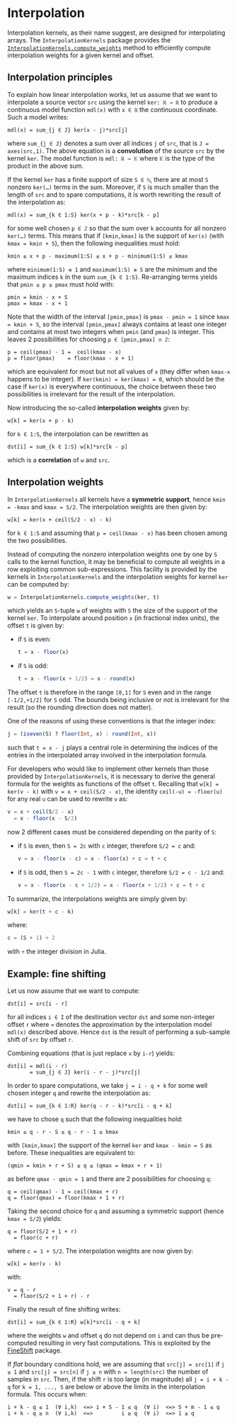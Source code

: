 # Interpolation

Interpolation kernels, as their name suggest, are designed for interpolating
arrays.  The `InterpolationKernels` package provides the
[`InterpolationKernels.compute_weights`](@ref) method to efficiently compute
interpolation weights for a given kernel and offset.


## Interpolation principles

To explain how linear interpolation works, let us assume that we want to
interpolate a source vector `src` using the kernel `ker: ℝ → ℝ` to produce a
continuous model function `mdl(x)` with `x ∈ ℝ` the continuous coordinate.
Such a model writes:

```
mdl(x) = sum_{j ∈ J} ker(x - j)*src[j]
```

where `sum_{j ∈ J}` denotes a sum over all indices `j` of `src`, that is `J =
axes(src,1)`.  The above equation is a **convolution** of the source `src` by
the kernel `ker`.  The model function is `mdl: ℝ → 𝕂` where `𝕂` is the type of
the product in the above sum.

If the kernel `ker` has a finite support of size `S ∈ ℕ`, there are at most `S`
nonzero `ker(…)` terms in the sum.  Moreover, if `S` is much smaller than the
length of `src` and to spare computations, it is worth rewriting the result of
the interpolation as:

```
mdl(x) = sum_{k ∈ 1:S} ker(x + p - k)*src[k - p]
```

for some well chosen `p ∈ ℤ` so that the sum over `k` accounts for all nonzero
`ker(…)` terms.  This means that if `[kmin,kmax]` is the support of `ker(x)`
(with `kmax = kmin + S`), then the following inequalities must hold:

```
kmin ≤ x + p - maximum(1:S) ≤ x + p - minimum(1:S) ≤ kmax
```

where `minimum(1:S) ≡ 1` and `maximum(1:S) ≡ S` are the minimum and the maximum
indices `k` in the sum `sum_{k ∈ 1:S}`.  Re-arranging terms yields that `pmin ≤
p ≤ pmax` must hold with:

```
pmin = kmin - x + S
pmax = kmax - x + 1
```

Note that the width of the interval `[pmin,pmax]` is `pmax - pmin = 1` since
`kmax = kmin + S`, so the interval `[pmin,pmax]` always contains at least one
integer and contains at most two integers when `pmin` (and `pmax`) is integer.
This leaves 2 possibilities for choosing `p ∈ [pmin,pmax] ∩ ℤ`:

```
p = ceil(pmax) - 1 =  ceil(kmax - x)
p = floor(pmax)    = floor(kmax - x + 1)
```

which are equivalent for most but not all values of `x` (they differ when
`kmax-x` happens to be integer).  If `ker(kmin) = ker(kmax) = 0`, which should
be the case if `ker(x)` is everywhere continuous, the choice between these two
possibilities is irrelevant for the result of the interpolation.

Now introducing the so-called **interpolation weights** given by:

```
w[k] = ker(x + p - k)
```

for `k ∈ 1:S`, the interpolation can be rewritten as

```
dst[i] = sum_{k ∈ 1:S} w[k]*src[k - p]
```

which is a **correlation** of `w` and `src`.


## Interpolation weights

In `InterpolationKernels` all kernels have a **symmetric support**, hence `kmin
= -kmax` and `kmax = S/2`.  The interpolation weights are then given by:

```
w[k] = ker(x + ceil(S/2 - x) - k)
```

for `k ∈ 1:S` and assuming that `p = ceil(kmax - x)` has been chosen among the
two possibilities.

Instead of computing the nonzero interpolation weights one by one by `S` calls
to the kernel function, it may be beneficial to compute all weights in a row
exploiting common sub-expressions.  This facility is provided by the kernels in
`InterpolationKernels` and the interpolation weights for kernel `ker` can be
computed by:

```julia
w = InterpolationKernels.compute_weights(ker, t)
```

which yields an `S`-tuple `w` of weights with `S` the size of the support of
the kernel `ker`.  To interpolate around position `x` (in fractional index
units), the offset `t` is given by:

- if `S` is even:

  ```julia
  t = x - floor(x)
  ```

- if `S` is odd:

  ```julia
  t = x - floor(x + 1/2) = x - round(x)
  ```

The offset `t` is therefore in the range `[0,1]` for `S` even and in the range
`[-1/2,+1/2]` for `S` odd.  The bounds being inclusive or not is irrelevant for
the result (so the rounding direction does not matter).

One of the reasons of using these conventions is that the integer index:

```julia
j = (iseven(S) ? floor(Int, x) : round(Int, x))
```

such that `t = x - j` plays a central role in determining the indices of the
entries in the interpolated array involved in the interpolation formula.

For developers who would like to implement other kernels than those provided by
`InterpolationKernels`, it is necessary to derive the general formula for the
weights as functions of the offset `t`.  Recalling that `w[k] = ker(v - k)`
with `v = x + ceil(S/2 - x)`, the identity `ceil(-u) = -floor(u)` for any real
`u` can be used to rewrite `v` as:

```julia
v = x + ceil(S/2 - x)
  = x - floor(x - S/2)
```

now 2 different cases must be considered depending on the parity of `S`:

- if `S` is even, then `S = 2c` with `c` integer, therefore `S/2 = c` and:

  ```julia
  v = x - floor(x - c) = x - floor(x) + c = t + c
  ```

- if `S` is odd, then `S = 2c - 1` with `c` integer, therefore `S/2 = c - 1/2`
  and:

  ```julia
  v = x - floor(x - c + 1/2) = x - floor(x + 1/2) + c = t + c
  ```

To summarize, the interpolations weights are simply given by:

```julia
w[k] = ker(t + c - k)
```

where:

```julia
c = (S + 1) ÷ 2
```

with `÷` the integer division in Julia.


## Example: fine shifting

Let us now assume that we want to compute:

```
dst[i] ≈ src[i - r]
```

for all indices `i ∈ I` of the destination vector `dst` and some non-integer
offset `r` where `≈` denotes the approximation by the interpolation model
`mdl(x)` described above.  Hence `dst` is the result of performing a sub-sample
shift of `src` by offset `r`.

Combining equations (that is just replace `x` by `i-r`) yields:

```
dst[i] = mdl(i - r)
       = sum_{j ∈ J} ker(i - r - j)*src[j]
```

In order to spare computations, we take `j = i - q + k` for some well chosen
integer `q` and rewrite the interpolation as:

```
dst[i] = sum_{k ∈ 1:R} ker(q - r - k)*src[i - q + k]
```

we have to chose `q` such that the following inequalities hold:

```
kmin ≤ q - r - S ≤ q - r - 1 ≤ kmax
```

with `[kmin,kmax]` the support of the kernel `ker` and `kmax - kmin = S` as
before.  These inequalities are equivalent to:

```
(qmin = kmin + r + S) ≤ q ≤ (qmax = kmax + r + 1)
```

as before `qmax - qmin = 1` and there are 2 possibilities for choosing `q`:

```
q = ceil(qmax) - 1 = ceil(kmax + r)
q = floor(qmax) = floor(kmax + 1 + r)
```

Taking the second choice for `q` and assuming a symmetric support (hence `kmax
= S/2`) yields:

```
q = floor(S/2 + 1 + r)
  = floor(c + r)
```

where `c = 1 + S/2`.  The interpolation weights are now given by:

```
w[k] = ker(v - k)
```

with:

```
v = q - r
  = floor(S/2 + 1 + r) - r
```

Finally the result of fine shifting writes:

```
dst[i] = sum_{k ∈ 1:R} w[k]*src[i - q + k]
```

where the weights `w` and offset `q` do not depend on `i` and can thus be
pre-computed resulting in very fast computations.  This is exploited by the
[FineShift](https://github.com/emmt/FineShift.jl) package.

If *flat* boundary conditions hold, we are assuming that `src[j] = src[1]` if
`j ≤ 1` and `src[j] = src[n]` if `j ≥ n` with `n = length(src)` the number of
samples in `src`.  Then, if the shift `r` is too large (in magnitude) all `j =
i + k - q` for `k = 1, ..., S` are below or above the limits in the
interpolation formula.  This occurs when:

```
i + k - q ≤ 1  (∀ i,k)  <=> i + S - 1 ≤ q  (∀ i)  <=> S + m - 1 ≤ q
i + k - q ≥ n  (∀ i,k)  <=>         i ≥ q  (∀ i)  <=> 1 ≥ q
```
